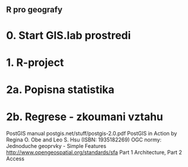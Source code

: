 ## R pro geografy ##

# 0. Start GIS.lab prostredi

# 1. R-project

# 2a. Popisna statistika

# 2b. Regrese - zkoumani vztahu  

PostGIS manual postgis.net/stuff/postgis-2.0.pdf
PostGIS in Action by Regina O. Obe and Leo S. Hsu (ISBN: 1935182269)
OGC normy: Jednoduche geoprvky - Simple Features
http://www.opengeospatial.org/standards/sfa
Part 1 Architecture, Part 2 Access
